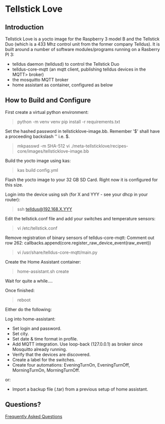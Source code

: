 # Tellstick Love

## Introduction

Tellstick Love is a yocto image for the Raspberry 3 model B and the Tellstick Duo (which is a 433 Mhz control unit from the former company Telldus).
It is built around a number of software modules/programs running on a Rasberry PI 3:

* telldus daemon (telldusd) to control the Tellstick Duo
* telldus-core-mqtt (an mqtt client, publishing telldus devices in the MQTT> broker)
* the mosquitto MQTT broker
* home assistant as container, configured as below

## How to Build and Configure

First create a virtual python environment:
> python -m venv venv
> pip install -r requirements.txt

Set the hashed password in tellsticklove-image.bb. Remember '$' shall have a proceeding backslash '\' i.e. \$.
> mkpasswd -m SHA-512
> vi ./meta-tellsticklove/recipes-core/images/tellsticklove-image.bb

Build the yocto image using kas:
> kas build config.yml

Flash the yocto image to your 32 GB SD Card. Right now it is configured for this size.

Login into the device using ssh (for X and YYY - see your dhcp in your router):
> ssh telldus@192.168.X.YYY

Edit the tellstick.conf file and add your switches and temperature sensors:
> vi /etc/tellstick.conf

Remove registration of binary sensors of telldus-core-mqtt:
Comment out row 262: callbacks.append(core.register_raw_device_event(raw_event))
> vi /usr/share/telldus-core-mqtt/main.py

Create the Home Assistant container:
> home-assistant.sh create

Wait for quite a while....

Once finished:
> reboot

Either do the following:

Log into home-assistant:
* Set login and password.
* Set city.
* Set date & time format in profile.
* Add MQTT integration. Use loop-back (127.0.0.1) as broker since Mosquitto already running.
* Verify that the devices are discovered.
* Create a label for the  switches.
* Create four automations: EveningTurnOn, EveningTurnOff, MorningTurnOn, MorningTurnOff.

or:

* Import a backup file (.tar) from a previous setup of home assistant.

## Questions?
[Frequently Asked Questions](FAQ.md)
